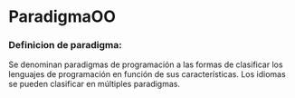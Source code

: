 # ParadigmaOO
### Definicion de paradigma:
Se denominan paradigmas de programación a las formas de clasificar los lenguajes de programación en función de sus características. Los idiomas se pueden clasificar en múltiples paradigmas.

### 